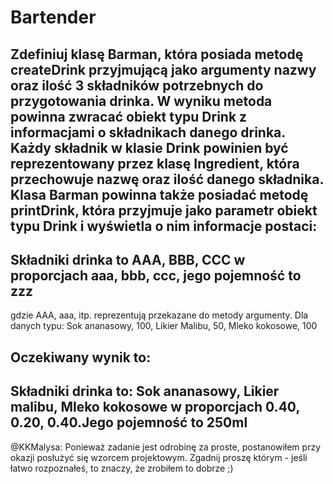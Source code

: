 # Bartender

Zdefiniuj klasę Barman, która posiada metodę createDrink przyjmującą jako argumenty 
nazwy oraz ilość 3 składników potrzebnych do przygotowania drinka. 
W wyniku metoda powinna zwracać obiekt typu Drink z informacjami o składnikach danego drinka. 
Każdy składnik w klasie Drink powinien być reprezentowany przez klasę Ingredient, 
która przechowuje nazwę oraz ilość danego składnika.
Klasa Barman powinna także posiadać metodę printDrink, która przyjmuje jako parametr obiekt typu Drink 
i wyświetla o nim informacje postaci:
--------------------------------------------------------------------------------------------
Składniki drinka to AAA, BBB, CCC w proporcjach aaa, bbb, ccc, jego pojemność to zzz
--------------------------------------------------------------------------------------------
gdzie AAA, aaa, itp. reprezentują przekazane do metody argumenty.
Dla danych typu:
Sok ananasowy, 100, Likier Malibu, 50, Mleko kokosowe, 100

Oczekiwany wynik to:
--------------------------------------------------------------------------------------------
Składniki drinka to: Sok ananasowy, Likier malibu, Mleko kokosowe w proporcjach 0.40, 0.20, 0.40.Jego pojemność to 250ml
--------------------------------------------------------------------------------------------

@KKMalysa:
Ponieważ zadanie jest odrobinę za proste, postanowiłem przy okazji posłużyć się wzorcem projektowym.
Zgadnij proszę którym - jeśli łatwo rozpoznałeś, to znaczy, że zrobiłem to dobrze ;)
